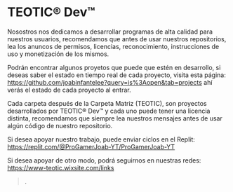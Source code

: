 # TEOTIC® Dev™

Nosostros nos dedicamos a desarrollar programas de alta calidad para nuestros usuarios, recomendamos que antes de usar nuestros repositorios, lea los anuncos de permisos, licencias, reconocimiento, instrucciones de uso y monetización de los mismos.

Podrán encontrar algunos proyetos que puede que estén en desarrollo, si deseas saber el estado en tiempo real de cada proyecto, visita esta página: https://github.com/joabinfantelee?query=is%3Aopen&tab=projects ahí verás el estado de cada proyecto al entrar.

Cada carpeta después de la Carpeta Matriz (TEOTIC), son proyectos desarrollados por TEOTIC® Dev™ y cada uno puede tener una licencia distinta, recomendamos que siempre lea nuestros mensajes antes de usar algún código de nuestro repositorio.

Si desea apoyar nuestro trabajo, puede enviar ciclos en el Replit: https://replit.com/@ProGamerJoab-YT/ProGamerJoab-YT

Si desea apoyar de otro modo, podrá seguirnos en nuestras redes: https://www-teotic.wixsite.com/links
>.
